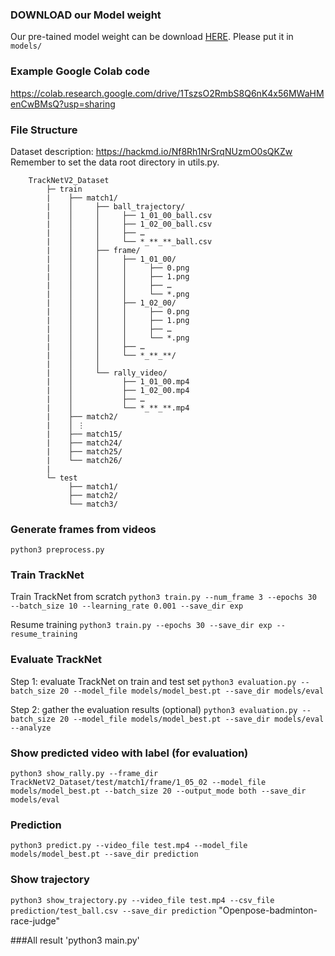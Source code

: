 ### DOWNLOAD our Model weight
Our pre-tained model weight can be download [HERE](https://drive.google.com/file/d/1_mrzOAAGsn2DAI7T1igJ9pYKabV278lb/view?usp=sharing).
Please put it in `models/`

### Example Google Colab code
https://colab.research.google.com/drive/1TszsO2RmbS8Q6nK4x56MWaHMenCwBMsQ?usp=sharing

### File Structure
Dataset description: https://hackmd.io/Nf8Rh1NrSrqNUzmO0sQKZw 
Remember to set the data root directory in utils.py.

        TrackNetV2_Dataset
            ├─ train
            |    ├── match1/
            |    │     ├── ball_trajectory/
            |    │     │     ├── 1_01_00_ball.csv
            |    │     │     ├── 1_02_00_ball.csv
            |    │     │     ├── …
            |    │     │     └── *_**_**_ball.csv
            |    │     ├── frame/
            |    │     │     ├── 1_01_00/
            |    │     │     │     ├── 0.png
            |    │     │     │     ├── 1.png
            |    │     │     │     ├── …
            |    │     │     │     └── *.png
            |    │     │     ├── 1_02_00/
            |    │     │     │     ├── 0.png
            |    │     │     │     ├── 1.png
            |    │     │     │     ├── …
            |    │     │     │     └── *.png
            |    │     │     ├── …
            |    │     │     └── *_**_**/
            |    │     │
            |    │     └── rally_video/
            |    │           ├── 1_01_00.mp4
            |    │           ├── 1_02_00.mp4
            |    │           ├── …
            |    │           └── *_**_**.mp4
            |    ├── match2/
            |    │ ⋮
            |    ├── match15/
            |    ├── match24/
            |    ├── match25/
            |    └── match26/
            |
            └─ test
                 ├── match1/
                 ├── match2/
                 └── match3/

### Generate frames from videos

`python3 preprocess.py`

### Train TrackNet
Train TrackNet from scratch
`python3 train.py --num_frame 3 --epochs 30 --batch_size 10 --learning_rate 0.001 --save_dir exp`

Resume training
`python3 train.py --epochs 30 --save_dir exp --resume_training`

### Evaluate TrackNet
Step 1: evaluate TrackNet on train and test set
`python3 evaluation.py --batch_size 20 --model_file models/model_best.pt --save_dir models/eval`

Step 2: gather the evaluation results (optional)
`python3 evaluation.py --batch_size 20 --model_file models/model_best.pt --save_dir models/eval --analyze`

### Show predicted video with label (for evaluation)
`python3 show_rally.py --frame_dir TrackNetV2_Dataset/test/match1/frame/1_05_02 --model_file models/model_best.pt --batch_size 20 --output_mode both --save_dir models/eval`

### Prediction
`python3 predict.py --video_file test.mp4 --model_file models/model_best.pt --save_dir prediction`

### Show trajectory
`python3 show_trajectory.py --video_file test.mp4 --csv_file prediction/test_ball.csv --save_dir prediction`
"Openpose-badminton-race-judge" 

###All result
'python3 main.py'
